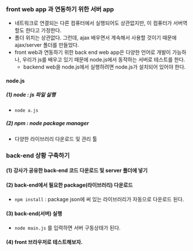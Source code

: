 ### front web app 과 연동하기 위한 서버 app

- 네트워크로 연결되는 다른 컴퓨터에서 실행되어도 상관없지만, 이 컴퓨터가 서버역할도 한다고 가정한다.
- 폴더 위치는 상관없다. 그런데, ajax 배우면서 계속해서 사용할 것이기 때문에 ajax/server 폴더를 만들었다.
- front web과 연동하기 위한 back end web app은 다양한 언어로 개발이 가능하나, 우리가 js를 배우고 있기 때문에 node.js에서 동작하는 서버로 테스트를 한다.
  - backend web을 node.js에서 실행하려면 node.js가 설치되어 있어야 한다.

#### node.js

##### (1) node : js 파일 실행

- `node a.js`

##### (2) npm : node package manager

- 다양한 라이브러리 다운로드 및 관리 툴

### back-end 상황 구축하기

#### (1) 강사가 공유한 back-end 코드 다운로드 및 server 폴더에 넣기

#### (2) back-end에서 필요한 package(라이브러리) 다운로드

- `npm install` : package json에 써 있는 라이브러리가 자동으로 다운로드 된다.

#### (3) back-end(서버) 실행

- `node main.js` 를 입력하면 서버 구동상태가 된다.

#### (4) front 브라우저로 테스트해보자.

